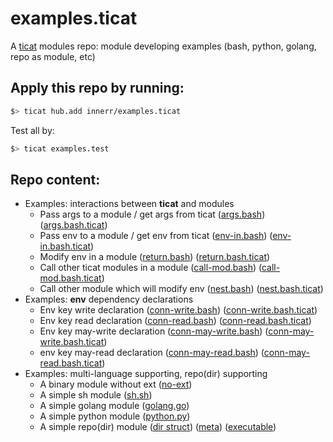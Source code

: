 # examples.ticat
A [ticat](https://github.com/innerr/ticat) modules repo:
module developing examples (bash, python, golang, repo as module, etc)

## Apply this repo by running:
```bash
$> ticat hub.add innerr/examples.ticat
```

Test all by:
```bash
$> ticat examples.test
```

## Repo content:
* Examples: interactions between **ticat** and modules
    - Pass args to a module / get args from ticat ([args.bash](./examples/args.bash)) ([args.bash.ticat](./examples/args.bash.ticat))
    - Pass env to a module / get env from ticat ([env-in.bash](./examples/env-in.bash)) ([env-in.bash.ticat](./examples/env-in.bash.ticat))
    - Modify env in a module ([return.bash](./examples/return.bash)) ([return.bash.ticat](./examples/return.bash.ticat))
    - Call other ticat modules in a module ([call-mod.bash](./examples/call-mod.bash)) ([call-mod.bash.ticat](./examples/call-mod.bash.ticat))
    - Call other module which will modify env ([nest.bash](./examples/nest.bash)) ([nest.bash.ticat](./examples/nest.bash.ticat))
* Examples: **env** dependency declarations
    - Env key write declaration ([conn-write.bash](./examples/conn-write.bash)) ([conn-write.bash.ticat](./examples/conn-write.bash.ticat))
    - Env key read declaration ([conn-read.bash](./examples/conn-read.bash)) ([conn-read.bash.ticat](./examples/conn-read.bash.ticat))
    - Env key may-write declaration ([conn-may-write.bash](./examples/conn-may-write.bash)) ([conn-may-write.bash.ticat](./examples/conn-may-write.bash.ticat))
    - env key may-read declaration ([conn-may-read.bash](./examples/conn-may-read.bash)) ([conn-may-read.bash.ticat](./examples/conn-may-read.bash.ticat))
* Examples: multi-language supporting, repo(dir) supporting
    - A binary module without ext ([no-ext](./examples/no-ext))
    - A simple sh module ([sh.sh](./examples/sh.sh))
    - A simple golang module ([golang.go](./examples/golang.go))
    - A simple python module ([python.py](./examples/python.py))
    - A simple repo(dir) module ([dir struct](./examples/repository)) ([meta](./examples/repository.ticat)) ([executable](./examples/repository/script/run.sh))
